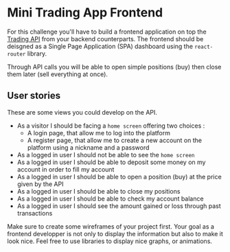 # Mini Trading App Frontend

For this challenge you'll have to build a frontend application on top the [Trading API](../backend/) from your backend counterparts. The frontend should be deisgned as a Single Page Application (SPA) dashboard using the `react-router` library.

Through API calls you will be able to open simple positions (buy) then close them later (sell everything at once).


## User stories

These are some views you could develop on the API.

- As a visitor I should be facing a `home screen` offering two choices :
  - A login page, that allow me to log into the platform
  - A register page, that allow me to create a new account on the platform using a nickname and a password
- As a logged in user I should not be able to see the `home screen`
- As a logged in user I should be able to deposit some money on my account in order to fill my account
- As a logged in user I should be able to open a position (buy) at the price given by the API
- As a logged in user I should be able to close my positions
- As a logged in user I should be able to check my account balance
- As a logged in user I should see the amount gained or loss through past transactions

Make sure to create some wireframes of your project first. Your goal as a frontend developper is not only to display the information but also to make it look nice. Feel free to use libraries to display nice graphs, or animations.
